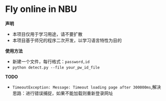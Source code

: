# Fly online in NBU

**声明**
* 本项目仅用于学习用途，请不要扩散
* 本项目基于师兄的程序二次开发，以学习语言特性为目的

**使用方法**
* 新建一个文件，每行格式：`password,id`
* `python detect.py --file your_pw_id_file`

**TODO**
* `TimeoutException: Message: Timeout loading page after 300000ms`,解决思路：进行错误捕捉，如果不能加载则重新登录网址
